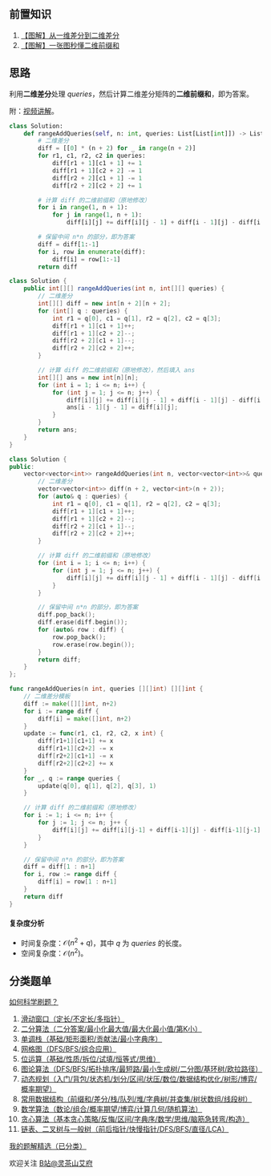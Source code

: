 ## 前置知识

1. [【图解】从一维差分到二维差分](https://leetcode.cn/problems/stamping-the-grid/solution/wu-nao-zuo-fa-er-wei-qian-zhui-he-er-wei-zwiu/)
2. [【图解】一张图秒懂二维前缀和](https://leetcode.cn/problems/range-sum-query-2d-immutable/solution/tu-jie-yi-zhang-tu-miao-dong-er-wei-qian-84qp/)

## 思路

利用**二维差分**处理 $\textit{queries}$，然后计算二维差分矩阵的**二维前缀和**，即为答案。

附：[视频讲解](https://www.bilibili.com/video/BV1QT41127kJ/)。

```py [sol-Python3]
class Solution:
    def rangeAddQueries(self, n: int, queries: List[List[int]]) -> List[List[int]]:
        # 二维差分
        diff = [[0] * (n + 2) for _ in range(n + 2)]
        for r1, c1, r2, c2 in queries:
            diff[r1 + 1][c1 + 1] += 1
            diff[r1 + 1][c2 + 2] -= 1
            diff[r2 + 2][c1 + 1] -= 1
            diff[r2 + 2][c2 + 2] += 1

        # 计算 diff 的二维前缀和（原地修改）
        for i in range(1, n + 1):
            for j in range(1, n + 1):
                diff[i][j] += diff[i][j - 1] + diff[i - 1][j] - diff[i - 1][j - 1]

        # 保留中间 n*n 的部分，即为答案
        diff = diff[1:-1]
        for i, row in enumerate(diff):
            diff[i] = row[1:-1]
        return diff
```

```java [sol-Java]
class Solution {
    public int[][] rangeAddQueries(int n, int[][] queries) {
        // 二维差分
        int[][] diff = new int[n + 2][n + 2];
        for (int[] q : queries) {
            int r1 = q[0], c1 = q[1], r2 = q[2], c2 = q[3];
            diff[r1 + 1][c1 + 1]++;
            diff[r1 + 1][c2 + 2]--;
            diff[r2 + 2][c1 + 1]--;
            diff[r2 + 2][c2 + 2]++;
        }

        // 计算 diff 的二维前缀和（原地修改），然后填入 ans
        int[][] ans = new int[n][n];
        for (int i = 1; i <= n; i++) {
            for (int j = 1; j <= n; j++) {
                diff[i][j] += diff[i][j - 1] + diff[i - 1][j] - diff[i - 1][j - 1];
                ans[i - 1][j - 1] = diff[i][j];
            }
        }
        return ans;
    }
}
```

```cpp [sol-C++]
class Solution {
public:
    vector<vector<int>> rangeAddQueries(int n, vector<vector<int>>& queries) {
        // 二维差分
        vector<vector<int>> diff(n + 2, vector<int>(n + 2));
        for (auto& q : queries) {
            int r1 = q[0], c1 = q[1], r2 = q[2], c2 = q[3];
            diff[r1 + 1][c1 + 1]++;
            diff[r1 + 1][c2 + 2]--;
            diff[r2 + 2][c1 + 1]--;
            diff[r2 + 2][c2 + 2]++;
        }

        // 计算 diff 的二维前缀和（原地修改）
        for (int i = 1; i <= n; i++) {
            for (int j = 1; j <= n; j++) {
                diff[i][j] += diff[i][j - 1] + diff[i - 1][j] - diff[i - 1][j - 1];
            }
        }

        // 保留中间 n*n 的部分，即为答案
        diff.pop_back();
        diff.erase(diff.begin());
        for (auto& row : diff) {
            row.pop_back();
            row.erase(row.begin());
        }
        return diff;
    }
};
```

```go [sol-Go]
func rangeAddQueries(n int, queries [][]int) [][]int {
	// 二维差分模板
	diff := make([][]int, n+2)
	for i := range diff {
		diff[i] = make([]int, n+2)
	}
	update := func(r1, c1, r2, c2, x int) {
		diff[r1+1][c1+1] += x
		diff[r1+1][c2+2] -= x
		diff[r2+2][c1+1] -= x
		diff[r2+2][c2+2] += x
	}
	for _, q := range queries {
		update(q[0], q[1], q[2], q[3], 1)
	}

	// 计算 diff 的二维前缀和（原地修改）
	for i := 1; i <= n; i++ {
		for j := 1; j <= n; j++ {
			diff[i][j] += diff[i][j-1] + diff[i-1][j] - diff[i-1][j-1]
		}
	}

	// 保留中间 n*n 的部分，即为答案
	diff = diff[1 : n+1]
	for i, row := range diff {
		diff[i] = row[1 : n+1]
	}
	return diff
}
```

#### 复杂度分析

- 时间复杂度：$\mathcal{O}(n^2+q)$，其中 $q$ 为 $\textit{queries}$ 的长度。
- 空间复杂度：$\mathcal{O}(n^2)$。

## 分类题单

[如何科学刷题？](https://leetcode.cn/circle/discuss/RvFUtj/)

1. [滑动窗口（定长/不定长/多指针）](https://leetcode.cn/circle/discuss/0viNMK/)
2. [二分算法（二分答案/最小化最大值/最大化最小值/第K小）](https://leetcode.cn/circle/discuss/SqopEo/)
3. [单调栈（基础/矩形面积/贡献法/最小字典序）](https://leetcode.cn/circle/discuss/9oZFK9/)
4. [网格图（DFS/BFS/综合应用）](https://leetcode.cn/circle/discuss/YiXPXW/)
5. [位运算（基础/性质/拆位/试填/恒等式/思维）](https://leetcode.cn/circle/discuss/dHn9Vk/)
6. [图论算法（DFS/BFS/拓扑排序/最短路/最小生成树/二分图/基环树/欧拉路径）](https://leetcode.cn/circle/discuss/01LUak/)
7. [动态规划（入门/背包/状态机/划分/区间/状压/数位/数据结构优化/树形/博弈/概率期望）](https://leetcode.cn/circle/discuss/tXLS3i/)
8. [常用数据结构（前缀和/差分/栈/队列/堆/字典树/并查集/树状数组/线段树）](https://leetcode.cn/circle/discuss/mOr1u6/)
9. [数学算法（数论/组合/概率期望/博弈/计算几何/随机算法）](https://leetcode.cn/circle/discuss/IYT3ss/)
10. [贪心算法（基本贪心策略/反悔/区间/字典序/数学/思维/脑筋急转弯/构造）](https://leetcode.cn/circle/discuss/g6KTKL/)
11. [链表、二叉树与一般树（前后指针/快慢指针/DFS/BFS/直径/LCA）](https://leetcode.cn/circle/discuss/K0n2gO/)

[我的题解精选（已分类）](https://github.com/EndlessCheng/codeforces-go/blob/master/leetcode/SOLUTIONS.md)

欢迎关注 [B站@灵茶山艾府](https://space.bilibili.com/206214)
